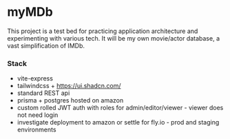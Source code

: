 # myMDb

This project is a test bed for practicing application architecture and experimenting with various tech. It will be my own movie/actor database, a vast simplification of IMDb.

### Stack

- vite-express
- tailwindcss + https://ui.shadcn.com/
- standard REST api
- prisma + postgres hosted on amazon
- custom rolled JWT auth with roles for admin/editor/viewer - viewer does not need login
- investigate deployment to amazon or settle for fly.io - prod and staging environments
